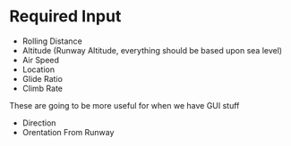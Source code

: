 # Required Input
* Rolling Distance
* Altitude (Runway Altitude, everything should be based upon sea level)
* Air Speed
* Location
* Glide Ratio
* Climb Rate

These are going to be more useful for when we have GUI stuff
* Direction
* Orentation From Runway
